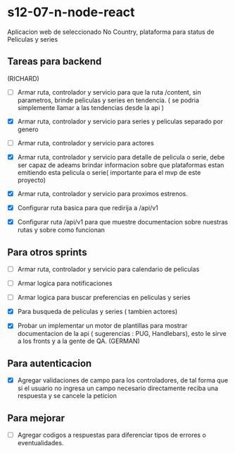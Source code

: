 # s12-07-n-node-react
Aplicacion web de seleccionado No Country, plataforma para status de Peliculas y series

## Tareas para backend

(RICHARD)
- [ ] Armar ruta, controlador y servicio para que la ruta /content, sin parametros, brinde peliculas y series en tendencia. ( se podria simplemente llamar a las tendencias desde la api )
- [X] Armar ruta, controlador y servicio para series y peliculas separado por genero
- [ ] Armar ruta, controlador y servicio para actores
- [X] Armar ruta, controlador y servicio para detalle de pelicula o serie, debe ser capaz de adeams brindar informacion sobre que plataformas estan emitiendo esta pelicula o serie( importante para el mvp de este proyecto)
- [X] Armar ruta, controlador y servicio para proximos estrenos.
- [X] Configurar ruta basica para que redirija a /api/v1
- [X] Configurar ruta /api/v1 para que muestre documentacion sobre nuestras rutas y sobre como funcionan



## Para otros sprints

- [ ] Armar ruta, controlador y servicio para calendario de peliculas
- [ ] Armar logica para notificaciones
- [ ] Armar logica para buscar preferencias en peliculas y series
- [X] Para busqueda de peliculas y series ( tambien actores)
- [X] Probar un implementar un motor de plantillas para mostrar documentacion de la api ( sugerencias : PUG, Handlebars), esto le sirve a los fronts y a la gente de QA. (GERMAN)


## Para autenticacion 
- [X] Agregar validaciones de campo para los controladores, de tal forma que si el usuario no ingresa un campo necesario directamente reciba una respuesta y se cancele la peticion

## Para mejorar
- [ ] Agregar codigos a respuestas para diferenciar tipos de errores o eventualidades.



